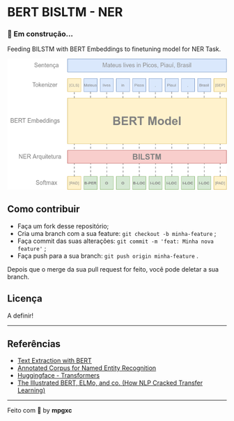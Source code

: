 # BERT BISLTM - NER 

### 🚧 Em construção...

Feeding BILSTM with BERT Embeddings to finetuning model for NER Task.

![image](./.github/ber_bilstm_arch.png)

## Como contribuir

* Faça um fork desse repositório;
* Cria uma branch com a sua feature: `git checkout -b minha-feature` ;
* Faça commit das suas alterações: `git commit -m 'feat: Minha nova feature'` ;
* Faça push para a sua branch: `git push origin minha-feature` .

Depois que o merge da sua pull request for feito, você pode deletar a sua branch.

## Licença

A definir!

---

## Referências
* [Text Extraction with BERT](https://keras.io/examples/nlp/text_extraction_with_bert/)
* [Annotated Corpus for Named Entity Recognition](https://www.kaggle.com/abhinavwalia95/entity-annotated-corpus)
* [Huggingface - Transformers](https://github.com/huggingface/transformers)
* [The Illustrated BERT, ELMo, and co. (How NLP Cracked Transfer Learning)](http://jalammar.github.io/illustrated-bert/)
---

Feito com 💜 by **mpgxc**
